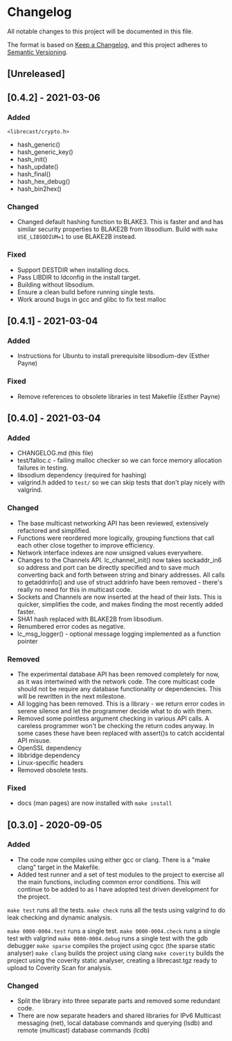 # Changelog
All notable changes to this project will be documented in this file.

The format is based on [Keep a Changelog](https://keepachangelog.com/en/1.0.0/),
and this project adheres to [Semantic Versioning](https://semver.org/spec/v2.0.0.html).

## [Unreleased]

## [0.4.2] - 2021-03-06

### Added

`<librecast/crypto.h>`
- hash_generic()
- hash_generic_key()
- hash_init()
- hash_update()
- hash_final()
- hash_hex_debug()
- hash_bin2hex()

### Changed

- Changed default hashing function to BLAKE3. This is faster and and has similar
    security properties to BLAKE2B from libsodium.  Build with `make USE_LIBSODIUM=1` to
    use BLAKE2B instead.

### Fixed

- Support DESTDIR when installing docs.
- Pass LIBDIR to ldconfig in the install target.
- Building without libsodium.
- Ensure a clean build before running single tests.
- Work around bugs in gcc and glibc to fix test malloc

## [0.4.1] - 2021-03-04

### Added
- Instructions for Ubuntu to install prerequisite libsodium-dev (Esther Payne)

### Fixed
- Remove references to obsolete libraries in test Makefile (Esther Payne)

## [0.4.0] - 2021-03-04

### Added
- CHANGELOG.md (this file)
- test/falloc.c - failing malloc checker so we can force memory allocation
    failures in testing.
- libsodium dependency (required for hashing)
- valgrind.h added to `test/` so we can skip tests that don't play nicely with
    valgrind.

### Changed
- The base multicast networking API has been reviewed, extensively refactored and simplified.
- Functions were reordered more logically, grouping functions that call each
    other close together to improve efficiency.
- Network interface indexes are now unsigned values everywhere.
- Changes to the Channels API. lc_channel_init() now takes sockaddr_in6 so
    address and port can be directly specified and to save much converting back
    and forth between string and binary addresses. All calls to getaddrinfo()
    and use of struct addrinfo have been removed - there's really no need for
    this in multicast code.
- Sockets and Channels are now inserted at the head of their lists. This is
    quicker, simplifies the code, and makes finding the most recently added faster.
- SHA1 hash replaced with BLAKE2B from libsodium.
- Renumbered error codes as negative.
- lc_msg_logger() - optional message logging implemented as a function pointer

### Removed
- The experimental database API has been removed completely for now, as it was intertwined with the network code. The core multicast code should not be require any database functionality or dependencies. This will be rewritten in the next milestone.
- All logging has been removed. This is a library - we return error codes in serene silence and let the programmer decide what to do with them.
- Removed some pointless argument checking in various API calls. A careless
    programmer won't be checking the return codes anyway. In some cases these
    have been replaced with assert()s to catch accidental API misuse.
- OpenSSL dependency
- libbridge dependency
- Linux-specific headers
- Removed obsolete tests.

### Fixed
- docs (man pages) are now installed with `make install`


## [0.3.0] - 2020-09-05

### Added
- The code now compiles using either gcc or clang.  There is a "make clang" target in the Makefile.
- Added test runner and a set of test modules to the project to exercise
all the main functions, including common error conditions.  This will continue
to be added to as I have adopted test driven development for the project.

`make test` runs all the tests.
`make check` runs all the tests using valgrind to do leak checking and dynamic
analysis.

`make 0000-0004.test` runs a single test.
`make 0000-0004.check` runs a single test with valgrind
`make 0000-0004.debug` runs a single test with the gdb debugger
`make sparse` compiles the project using cgcc (the sparse static analyser)
`make clang` builds the project using clang
`make coverity` builds the project using the coverity static analyser, creating
a librecast.tgz ready to upload to Coverity Scan for analysis.

### Changed

- Split the library into three separate parts and removed some redundant code.
- There are now separate headers and shared libraries for IPv6 Multicast messaging (net), local database commands and querying (lsdb) and remote (multicast) database commands (lcdb)
